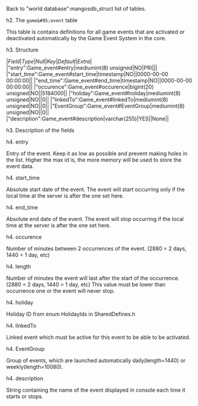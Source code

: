Back to "world database":mangosdb_struct list of tables.

h2. The `game&#95;event` table

This table is contains definitions for all game events that are activated or deactivated automatically by the Game Event System in the core.

h3. Structure


|*Field*|*Type*|*Null*|*Key*|*Default*|*Extra*|
|"entry":Game_event#entry|mediumint(8) unsigned|NO|PRI|||
|"start_time":Game_event#start_time|timestamp|NO||0000-00-00 00:00:00||
|"end_time":Game_event#end_time|timestamp|NO||0000-00-00 00:00:00||
|"occurence":Game_event#occurence|bigint(20) unsigned|NO||5184000||
|"holiday":Game_event#holiday|mediumint(8) unsigned|NO||0||
|"linkedTo":Game_event#linkedTo|mediumint(8) unsigned|NO||0||
|"EventGroup":Game_event#EventGroup|mediumint(8) unsigned|NO||0||
|"description":Game_event#description|varchar(255)|YES||None||


h3. Description of the fields

h4. entry

Entry of the event. Keep it as low as possible and prevent making holes in the list. Higher the max id is, the more memory will be used to store the event data.

h4. start&#95;time

Absolute start date of the event. The event will start occurring only if the local time at the server is after the one set here.

h4. end&#95;time

Absolute end date of the event. The event will stop occurring if the local time at the server is after the one set here.

h4. occurence

Number of minutes between 2 occurrences of the event. (2880 = 2 days, 1440 = 1 day, etc)

h4. length

Number of minutes the event will last after the start of the occurrence. (2880 = 2 days, 1440 = 1 day, etc) This value must be lower than occurrence one or the event will never stop.

h4. holiday

Holiday ID from enum HolidayIds in SharedDefines.h

h4. linkedTo

Linked event which must be active for this event to be able to be activated.

h4. EventGroup

Group of events, which are launched automatically daily(length=1440) or weekly(length=10080).

h4. description

String containing the name of the event displayed in console each time it starts or stops.
